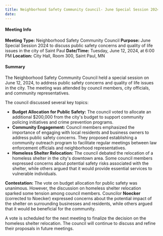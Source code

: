 ```yaml
---
title: Neighborhood Safety Community Council- June Special Session 2024
date: 
---
```

#### Meeting Info
**Meeting Type:** Neighborhood Safety Community Council
**Purpose:** June Special Session 2024 to discuss public safety concerns and quality of life issues in the city of Saint Paul
**Date/Time:** Tuesday, June 12, 2024, at 6:00 PM
**Location:** City Hall, Room 300, Saint Paul, MN

#### Summary
The Neighborhood Safety Community Council held a special session on June 12, 2024, to address public safety concerns and quality of life issues in the city. The meeting was attended by council members, city officials, and community representatives.

The council discussed several key topics:

* **Budget Allocation for Public Safety:** The council voted to allocate an additional $200,000 from the city's budget to support community policing initiatives and crime prevention programs.
* **Community Engagement:** Council members emphasized the importance of engaging with local residents and business owners to address public safety concerns. They proposed establishing a community outreach program to facilitate regular meetings between law enforcement officials and neighborhood representatives.
* **Homeless Shelter Relocation:** The council debated the relocation of a homeless shelter in the city's downtown area. Some council members expressed concerns about potential safety risks associated with the shelter, while others argued that it would provide essential services to vulnerable individuals.

**Contestation:**
The vote on budget allocation for public safety was unanimous. However, the discussion on homeless shelter relocation sparked some tension among council members. Councilor **Noecker** (corrected to Noecker) expressed concerns about the potential impact of the shelter on surrounding businesses and residents, while others argued that it would be beneficial for the community.

A vote is scheduled for the next meeting to finalize the decision on the homeless shelter relocation. The council will continue to discuss and refine their proposals in future meetings.


